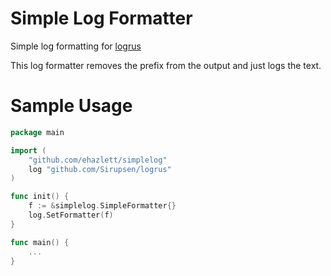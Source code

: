 # Simple Log Formatter
Simple log formatting for [logrus](https://github.com/Sirupsen/logrus)

This log formatter removes the prefix from the output and just logs the text.

# Sample Usage

```go
package main

import (
    "github.com/ehazlett/simplelog"
    log "github.com/Sirupsen/logrus"
)

func init() {
    f := &simplelog.SimpleFormatter{}
    log.SetFormatter(f)
}

func main() {
    ...
}
```
